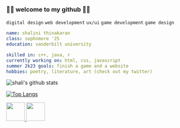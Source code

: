 ### 🪸🫧 welcome to my github 🫧🪸
`digital design` `web development` `ux/ui` `game development` `game design`

```yaml
name: shalini thinakaran
class: sophomore '25
education: vanderbilt university

skilled in: c++, java, r
currently working on: html, css, javascript
summer 2k23 goals: finish a game and a website 
hobbies: poetry, literature, art (check out my twitter)
```

![shali's github stats](https://github-readme-stats.vercel.app/api?username=shalinialisha&count_private=true&theme=cobalt&bg_color=00000000)

[![Top Langs](https://github-readme-stats.vercel.app/api/top-langs/?username=shalinialisha&theme=cobalt&bg_color=00000000&count_private=true)](https://github.com/anuraghazra/github-readme-stats)


<a href="https://twitter.com/shalisgallery?s=11">
  <img height="50" src="https://cdn1.iconfinder.com/data/icons/logotypes/32/twitter-1024.png"/>
</a>

<!-- <a href="https://www.linkedin.com/in/shalinithinakaran/">
  <img height="50" src="https://cdn0.iconfinder.com/data/icons/website-red/64/PROFILE-personal-web_page-website-browser-1024.png"/>
</a> -->

<a href="https://www.linkedin.com/in/shalinithinakaran/">
  <img height="50" src="https://cdn1.iconfinder.com/data/icons/logotypes/32/square-linkedin-1024.png"/>
</a>

